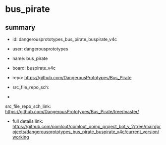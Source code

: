 # bus_pirate
 
## summary 
* id: dangerousprototypes_bus_pirate_buspirate_v4c
* user: dangerousprototypes
* name: bus_pirate
* board: buspirate_v4c
* repo: https://github.com/DangerousPrototypes/Bus_Pirate



* src_file_repo_sch: 
*
 src_file_repo_sch_link: https://github.com/DangerousPrototypes/Bus_Pirate/tree/master/
* full details link: https://github.com/oomlout/oomlout_oomp_project_bot_v_2/tree/main/projects/dangerousprototypes_bus_pirate_buspirate_v4c/current_version/working  






